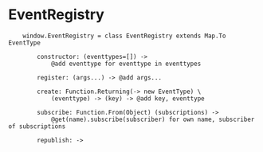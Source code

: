 # EventRegistry

		
		window.EventRegistry = class EventRegistry extends Map.To EventType
		
			constructor: (eventtypes=[]) ->
				@add eventtype for eventtype in eventtypes
				
			register: (args...) -> @add args...
			
			create: Function.Returning(-> new EventType) \
				(eventtype) -> (key) -> @add key, eventtype
			
			subscribe: Function.From(Object) (subscriptions) ->
				@get(name).subscribe(subscriber) for own name, subscriber of subscriptions
			
			republish: ->
		
